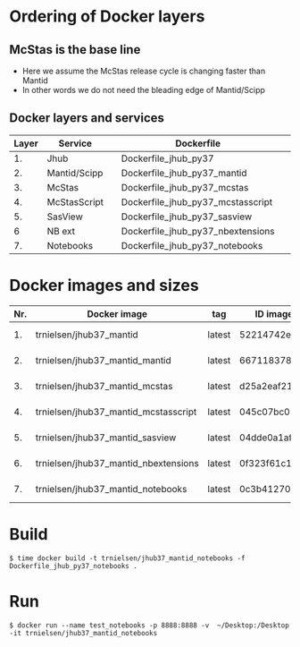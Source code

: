 # Ordering of Docker layers
## McStas is the base line
* Here we assume the McStas release cycle is changing faster than Mantid
* In other words we do not need the bleading edge of Mantid/Scipp


## Docker layers and services
| Layer  | Service  |   | Dockerfile  |   | Docker image  |   |
|---|---|---|---|---|---|---|
| 1.  |  Jhub |   |  Dockerfile_jhub_py37 |   |  trnielsen/jhub37_mantid |   |
| 2.  | Mantid/Scipp  |   | Dockerfile_jhub_py37_mantid  |   |  trnielsen/jhub37_mantid_mantid |   |
| 3.  | McStas  |   | Dockerfile_jhub_py37_mcstas |   | trnielsen/jhub37_mantid_mcstas  |   |
| 4.  | McStasScript  |   |  Dockerfile_jhub_py37_mcstasscript |   |  trnielsen/jhub37_mantid_mcstasscript |   |
| 5.  | SasView  |   |  Dockerfile_jhub_py37_sasview |   | trnielsen/jhub37_mantid_sasview  |   |
| 6  |  NB ext |   |  Dockerfile_jhub_py37_nbextensions |   |  trnielsen/jhub37_mantid_nbextensions |   |
| 7.  | Notebooks  |   |  Dockerfile_jhub_py37_notebooks |   | trnielsen/jhub37_mantid_notebooks  |   |

# Docker images and sizes
| Nr.  | Docker image  |  tag | ID image   |  CREATED | SIZE  |   |
|---|---|---|---|---|---|---|
| 1.  |  trnielsen/jhub37_mantid | latest   | 52214742e6b4  | 47 hours ago  | 671MB   |   |
| 2.  |  trnielsen/jhub37_mantid_mantid | latest   | 667118378d44 |  47 hours ago | 1.37GB  |   |
| 3.  |  trnielsen/jhub37_mantid_mcstas | latest   | d25a2eaf21ac  | 46 hours ago  | 4.2GB  |   |
| 4.  |  trnielsen/jhub37_mantid_mcstasscript | latest   | 045c07bc01a  | 46 hours ago |  4.21GB |   |
| 5.  |  trnielsen/jhub37_mantid_sasview | latest   | 04dde0a1af39  | 46 hours ago |  4.32GB |   |
| 6.  |  trnielsen/jhub37_mantid_nbextensions | latest   | 0f323f61c1cd  | 46 hours ago  | 4.37GB  |   |
| 7.  | trnielsen/jhub37_mantid_notebooks  | latest   | 0c3b41270de1  | 46 hours ago  | 4.67GB  |   |

# Build
```console
$ time docker build -t trnielsen/jhub37_mantid_notebooks -f Dockerfile_jhub_py37_notebooks .
```

# Run
```console
$ docker run --name test_notebooks -p 8888:8888 -v  ~/Desktop:/Desktop -it trnielsen/jhub37_mantid_notebooks
```
